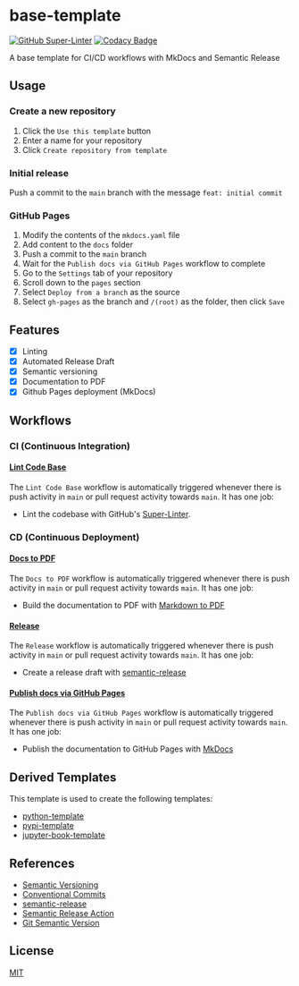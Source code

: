 # base-template

[![GitHub Super-Linter](https://github.com/entelecheia/base-template/workflows/Lint%20Code%20Base/badge.svg)](https://github.com/marketplace/actions/super-linter)
[![Codacy Badge](https://app.codacy.com/project/badge/Grade/f5d47f43f3ba4f1eb5f1d5140d2c69cd)](https://www.codacy.com/gh/entelecheia/base-template/dashboard?utm_source=github.com&utm_medium=referral&utm_content=entelecheia/base-template&utm_campaign=Badge_Grade)

A base template for CI/CD workflows with MkDocs and Semantic Release

## Usage

### Create a new repository

1. Click the `Use this template` button
2. Enter a name for your repository
3. Click `Create repository from template`

### Initial release

Push a commit to the `main` branch with the message `feat: initial commit`

### GitHub Pages

1. Modify the contents of the `mkdocs.yaml` file
2. Add content to the `docs` folder
3. Push a commit to the `main` branch
4. Wait for the `Publish docs via GitHub Pages` workflow to complete
5. Go to the `Settings` tab of your repository
6. Scroll down to the `pages` section
7. Select `Deploy from a branch` as the source
8. Select `gh-pages` as the branch and `/(root)` as the folder, then click `Save`

## Features

- [x] Linting
- [x] Automated Release Draft
- [x] Semantic versioning
- [x] Documentation to PDF
- [x] Github Pages deployment (MkDocs)

## Workflows

### CI (Continuous Integration)

#### [Lint Code Base](.github/workflows/ci-linter.yaml)

The `Lint Code Base` workflow is automatically triggered whenever there is push activity in `main` or pull request activity towards `main`. It has one job:

- Lint the codebase with GitHub's [Super-Linter](https://github.com/github/super-linter).

### CD (Continuous Deployment)

#### [Docs to PDF](.github/workflows/cd-build.yaml)

The `Docs to PDF` workflow is automatically triggered whenever there is push activity in `main` or pull request activity towards `main`. It has one job:

- Build the documentation to PDF with [Markdown to PDF](https://github.com/BaileyJM02/markdown-to-pdf)

#### [Release](.github/workflows/cd-release.yaml)

The `Release` workflow is automatically triggered whenever there is push activity in `main` or pull request activity towards `main`. It has one job:

- Create a release draft with [semantic-release](https://github.com/semantic-release/semantic-release)

#### [Publish docs via GitHub Pages](.github/workflows/cd-cd-publish.yaml)

The `Publish docs via GitHub Pages` workflow is automatically triggered whenever there is push activity in `main` or pull request activity towards `main`. It has one job:

- Publish the documentation to GitHub Pages with [MkDocs](https://www.mkdocs.org/)

## Derived Templates

This template is used to create the following templates:

- [python-template](https://github.com/entelechiea/python-template)
- [pypi-template](https://github.com/entelechiea/pypi-template)
- [jupyter-book-template](https://github.com/entelechiea/jupyter-book-template)

## References

- [Semantic Versioning](https://semver.org/)
- [Conventional Commits](https://www.conventionalcommits.org/en/v1.0.0/)
- [semantic-release](https://github.com/semantic-release/semantic-release)
- [Semantic Release Action](https://github.com/cycjimmy/semantic-release-action)
- [Git Semantic Version](https://github.com/marketplace/actions/git-semantic-version)

## License

[MIT](LICENSE)
